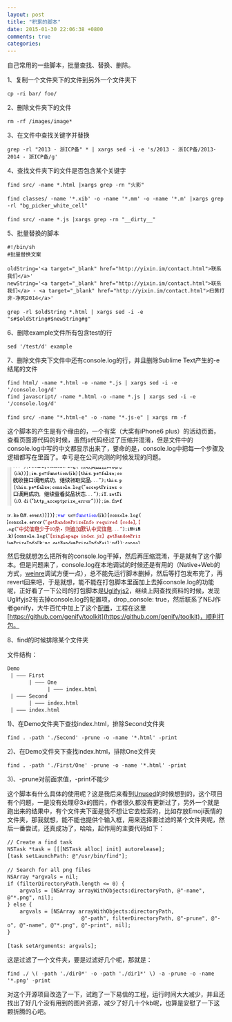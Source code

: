 ```yaml
---
layout: post
title: "积累的脚本"
date: 2015-01-30 22:06:38 +0800
comments: true
categories: 
---
```


自己常用的一些脚本，批量查找、替换、删除。

1、复制一个文件夹下的文件到另外一个文件夹下

	cp -ri bar/ foo/

2、删除文件夹下的文件

	rm -rf /images/image*

3、在文件中查找关键字并替换

	grep -rl "2013 - 浙ICP备" * | xargs sed -i -e 's/2013 - 浙ICP备/2013-2014 - 浙ICP备/g'
	
4、查找文件夹下的文件是否包含某个关键字

	find src/ -name *.html |xargs grep -rn "火影"
	
	find classes/ -name '*.xib' -o -name '*.mm' -o -name '*.m' |xargs grep -rl "bg_picker_white_cell" 
	
	find src/ -name *.js |xargs grep -rn "__dirty__"
	
5、批量替换的脚本

	#!/bin/sh
	#批量替换文案

	oldString='<a target="_blank" href="http://yixin.im/contact.html">联系我们</a>'
	newString='<a target="_blank" href="http://yixin.im/contact.html">联系我们</a> - <a target="_blank" href="http://yixin.im/contact.html">扫黄打非·净网2014</a>'

	grep -rl $oldString *.html | xargs sed -i -e "s#$oldString#$newString#g"
	
6、删除example文件所有包含test的行

	sed '/test/d' example
	
7、删除文件夹下文件中还有console.log的行，并且删除Sublime Text产生的-e结尾的文件

	find html/ -name *.html -o -name *.js | xargs sed -i -e '/console.log/d'
	find javascript/ -name *.html -o -name *.js | xargs sed -i -e '/console.log/d'
	
	find src/ -name "*.html-e" -o -name "*.js-e" | xargs rm -f
	
这个脚本的产生是有个缘由的，一个有奖（大奖有iPhone6 plus）的活动页面，查看页面源代码的时候，虽然js代码经过了压缩并混淆，但是文件中的console.log中写的中文都显示出来了，要命的是，console.log中把每一个步骤及逻辑都写在里面了。幸亏是在公司内测的时候发现的问题。

![console log](/images/blog/console-log-1.jpg)

![console log](/images/blog/console-log-2.jpg)

然后我就想怎么把所有的console.log干掉，然后再压缩混淆，于是就有了这个脚本。但是问题来了，console.log在本地调试的时候还是有用的（Native+Web的方式，[weinre](https://www.npmjs.com/package/weinre)调试方便一点），总不能先运行脚本删掉，然后等打包发布完了，再revert回来吧，于是就想，能不能在打包脚本里面加上去掉console.log的功能呢，正好看了一下公司的打包脚本是[Uglifyjs2](https://github.com/mishoo/UglifyJS2)，继续上网查找资料的时候，发现Uglifyjs2有去掉console.log的配置项，drop_console: true，然后联系了NEJ作者genify，大牛百忙中加上了这个[配置](https://github.com/genify/toolkit/commit/39e6faaae26e2f6efc744bfd79278a00e65bd729)，工程在这里[https://github.com/genify/toolkit](https://github.com/genify/toolkit)，顺利打包。

8、find的时候排除某个文件夹

文件结构：

	Demo
     | ——— First
           | ——— One
                 | ——— index.html
     | ——— Second
           | ——— index.html
     | ——— index.html

1)、在Demo文件夹下查找index.html，排除Second文件夹

	find . -path './Second' -prune -o -name '*.html' -print

2)、在Demo文件夹下查找index.html，排除One文件夹

	find . -path './First/One' -prune -o -name '*.html' -print

3)、-prune对前面求值，-print不能少	

这个脚本有什么具体的使用呢？这是我后来看到[Unused](https://github.com/jeffhodnett/Unused)的时候想到的，这个项目有个问题，一是没有处理@3x的图片，作者很久都没有更新过了，另外一个就是跑出来的结果中，有个文件夹下面是我不想让它去检索的，比如存放Emoji表情的文件夹，那我就想，能不能也提供个输入框，用来选择要过滤的某个文件夹呢，然后一番尝试，还真成功了，哈哈，起作用的主要代码如下：

	// Create a find task
    NSTask *task = [[[NSTask alloc] init] autorelease];
    [task setLaunchPath: @"/usr/bin/find"];
    
    // Search for all png files
    NSArray *argvals = nil;
    if (filterDirectoryPath.length <= 0) {
        argvals = [NSArray arrayWithObjects:directoryPath, @"-name", @"*.png", nil];
    } else {
        argvals = [NSArray arrayWithObjects:directoryPath,
                            @"-path", filterDirectoryPath, @"-prune", @"-o", @"-name", @"*.png", @"-print", nil];
    }
    
    [task setArguments: argvals];
    
这是过滤了一个文件夹，要是过滤好几个呢，那就是：

	find ./ \( -path './dir0*' -o -path './dir1*' \) -a -prune -o -name '*.png' -print
	
对这个开源项目改造了一下，试跑了一下易信的工程，运行时间大大减少，并且还找出了好几个没有用到的图片资源，减少了好几十个kb呢，也算是安慰了一下这颗折腾的心吧。

